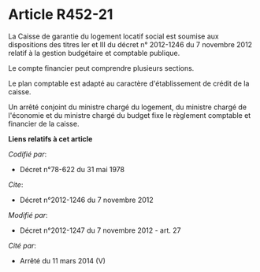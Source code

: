 # Article R452-21

La Caisse de garantie du logement locatif social est soumise aux dispositions des titres Ier et III du décret n° 2012-1246 du
7 novembre 2012 relatif à la gestion budgétaire et comptable publique. 

Le compte financier peut comprendre plusieurs sections. 

Le plan comptable est adapté au caractère d'établissement de crédit de la caisse. 

Un arrêté conjoint du ministre chargé du logement, du ministre chargé de l'économie et du ministre chargé du budget fixe le
règlement comptable et financier de la caisse.

**Liens relatifs à cet article**

_Codifié par_:

  - Décret n°78-622 du 31 mai 1978

_Cite_:

  - Décret n°2012-1246 du 7 novembre 2012

_Modifié par_:

  - Décret n°2012-1247 du 7 novembre 2012 - art. 27

_Cité par_:

  - Arrêté du 11 mars 2014 (V)
